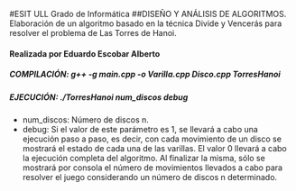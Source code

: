 #ESIT ULL Grado de Informática
##DISEÑO Y ANÁLISIS DE ALGORITMOS. Elaboración de un algoritmo basado en la técnica Divide y Vencerás para resolver el problema de Las Torres de Hanoi.
#### Realizada por Eduardo Escobar Alberto

##### **COMPILACIÓN: g++ -g main.cpp -o Varilla.cpp Disco.cpp TorresHanoi**
##### **EJECUCIÓN: ./TorresHanoi num_discos debug**
* num_discos: Número de discos n.
* debug: Si el valor de este parámetro es 1, se llevará a cabo una ejecución paso a paso, es decir, con cada movimiento de un disco se mostrará el estado de cada una de las varillas. El valor 0 llevará a cabo la ejecución completa del algoritmo. Al finalizar la misma, sólo se mostrará por consola el número de movimientos llevados a cabo para resolver el juego considerando un número de discos n determinado.